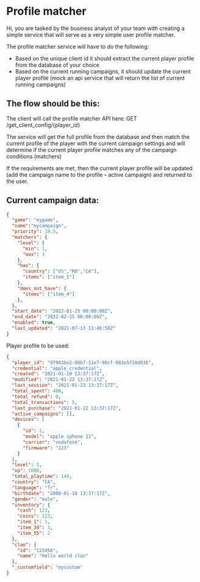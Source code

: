 # Profile matcher

Hi, you are tasked by the business analyst of your team with creating a simple service that will serve as a very simple user profile matcher. 

The profile matcher service will have to do the following:
- Based on the unique client id it should extract the current player profile from the database of your choice
- Based on the current running campaigns, it should update the current player profile (mock an api service that will return the list of current running campaigns)
 

## The flow should be this:

The client will call the profile matcher API here: GET /get_client_config/{player_id}

The service will get the full profile from the database and then match the current profile of the player with the current campaign settings and will determine if the current player profile matches any of the campaign conditions (matchers)

If the requirements are met, then the current player profile will be updated (add the campaign name to the profile – active campaign) and returned to the user.

## Current campaign data:

```json
{
  "game": "mygame",
  "name":"mycampaign",
  "priority": 10.5,
  "matchers": {
    "level": {
      "min": 1,
      "max": 3
    },
    "has": {
      "country": ["US","RO","CA"],
      "items": ["item_1"]
    },
    "does_not_have": {
      "items": ["item_4"]
    },
  },
  "start_date": "2022-01-25 00:00:00Z",
  "end_date": "2022-02-25 00:00:00Z",
  "enabled": true,
  "last_updated": "2021-07-13 11:46:58Z"
}
```

Player profile to be used:

```json
{
  "player_id": "97983be2-98b7-11e7-90cf-082e5f28d836",
  "credential": "apple_credential",
  "created": "2021-01-10 13:37:17Z",
  "modified": "2021-01-23 13:37:17Z",
  "last_session": "2021-01-23 13:37:17Z",
  "total_spent": 400,
  "total_refund": 0,
  "total_transactions": 5,
  "last_purchase": "2021-01-22 13:37:17Z",
  "active_campaigns": [],
  "devices": [
    {
      "id": 1,
      "model": "apple iphone 11",
      "carrier": "vodafone",
      "firmware": "123"
    }
  ],
  "level": 3,
  "xp": 1000,
  "total_playtime": 144,
  "country": "CA",
  "language": "fr",
  "birthdate": "2000-01-10 13:37:17Z",
  "gender": "male",
  "inventory": {
    "cash": 123,
    "coins": 123,
    "item_1": 1,
    "item_34": 3,
    "item_55": 2
  },
  "clan": {
    "id": "123456",
    "name": "Hello world clan"
  },
  "_customfield": "mycustom"
}
```